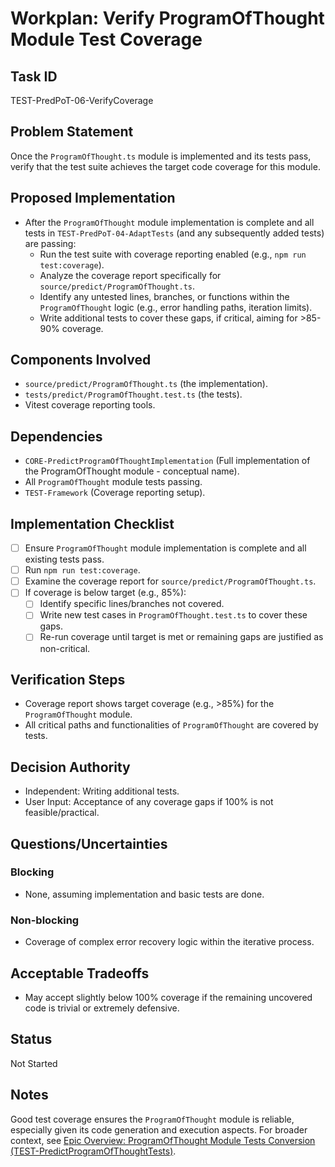 # Workplan: Verify ProgramOfThought Module Test Coverage

## Task ID
TEST-PredPoT-06-VerifyCoverage

## Problem Statement
Once the `ProgramOfThought.ts` module is implemented and its tests pass, verify that the test suite achieves the target code coverage for this module.

## Proposed Implementation
- After the `ProgramOfThought` module implementation is complete and all tests in `TEST-PredPoT-04-AdaptTests` (and any subsequently added tests) are passing:
    - Run the test suite with coverage reporting enabled (e.g., `npm run test:coverage`).
    - Analyze the coverage report specifically for `source/predict/ProgramOfThought.ts`.
    - Identify any untested lines, branches, or functions within the `ProgramOfThought` logic (e.g., error handling paths, iteration limits).
    - Write additional tests to cover these gaps, if critical, aiming for >85-90% coverage.

## Components Involved
- `source/predict/ProgramOfThought.ts` (the implementation).
- `tests/predict/ProgramOfThought.test.ts` (the tests).
- Vitest coverage reporting tools.

## Dependencies
- `CORE-PredictProgramOfThoughtImplementation` (Full implementation of the ProgramOfThought module - conceptual name).
- All `ProgramOfThought` module tests passing.
- `TEST-Framework` (Coverage reporting setup).

## Implementation Checklist
- [ ] Ensure `ProgramOfThought` module implementation is complete and all existing tests pass.
- [ ] Run `npm run test:coverage`.
- [ ] Examine the coverage report for `source/predict/ProgramOfThought.ts`.
- [ ] If coverage is below target (e.g., 85%):
    - [ ] Identify specific lines/branches not covered.
    - [ ] Write new test cases in `ProgramOfThought.test.ts` to cover these gaps.
    - [ ] Re-run coverage until target is met or remaining gaps are justified as non-critical.

## Verification Steps
- Coverage report shows target coverage (e.g., >85%) for the `ProgramOfThought` module.
- All critical paths and functionalities of `ProgramOfThought` are covered by tests.

## Decision Authority
- Independent: Writing additional tests.
- User Input: Acceptance of any coverage gaps if 100% is not feasible/practical.

## Questions/Uncertainties
### Blocking
- None, assuming implementation and basic tests are done.

### Non-blocking
- Coverage of complex error recovery logic within the iterative process.

## Acceptable Tradeoffs
- May accept slightly below 100% coverage if the remaining uncovered code is trivial or extremely defensive.

## Status
Not Started

## Notes
Good test coverage ensures the `ProgramOfThought` module is reliable, especially given its code generation and execution aspects.
For broader context, see [Epic Overview: ProgramOfThought Module Tests Conversion (TEST-PredictProgramOfThoughtTests)](../../docs/planning/workplans/TEST-PredictProgramOfThoughtTests.md).